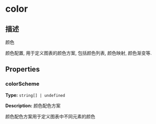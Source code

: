 # color
## 描述
颜色

颜色配置, 用于定义图表的颜色方案, 包括颜色列表, 颜色映射, 颜色渐变等.


## Properties

### colorScheme

**Type:** `string[] | undefined`

**Description:**
颜色配色方案

颜色配色方案用于定义图表中不同元素的颜色